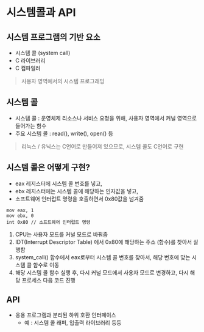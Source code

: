 # 시스템콜과 API
## 시스템 프로그램의 기반 요소
- 시스템 콜 (system call)
- C 라이브러리
- C 컴파일러
> 사용자 영역에서의 시스템 프로그래밍

## 시스템 콜
- 시스템 콜 : 운영체제 리소스나 서비스 요청을 위해, 사용자 영역에서 커널 영역으로 들어가는 함수
- 주요 시스템 콜 : read(), write(), open() 등
> 리눅스 / 유닉스는 C언어로 만들어져 있으므로, 시스템 콜도 C언어로 구현

## 시스템 콜은 어떻게 구현?
- eax 레지스터에 시스템 콜 번호를 넣고,
- ebx 레지스터에는 시스템 콜에 해당하는 인자값을 넣고,
- 소프트웨어 인터럽트 명령을 호출하면서 0x80값을 넘겨줌
```
mov eax, 1
mov ebx, 0
int 0x80 // 소프트웨어 인터럽트 명령
```

1. CPU는 사용자 모드를 커널 모드로 바꿔줌
2. IDT(Interrupt Descriptor Table) 에서 0x80에 해당하는 주소 (함수)를 찾아서 실행함
3. system_call() 함수에서 eax로부터 시스템 콜 번호를 찾아서, 해당 번호에 맞는 시스템 콜 함수로 이동
4. 해당 시스템 콜 함수 실행 후, 다시 커널 모드에서 사용자 모드로 변경하고, 다시 해당 프로세스 다음 코드 진행

## API
- 응용 프로그램과 분리된 하위 호환 인터페이스
    - 예 : 시스템 콜 래퍼, 입출력 라이브러리 등등
